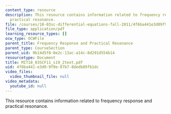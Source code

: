 ```yaml
---
content_type: resource
description: This resource contains information related to frequency response and
  practical resonance.
file: /courses/18-03sc-differential-equations-fall-2011/4f6ba441e3d09f9e87b78dedb89fb1dc_MIT18_03SCF11_s19_2text.pdf
file_type: application/pdf
learning_resource_types: []
ocw_type: OCWFile
parent_title: Frequency Response and Practical Resonance
parent_type: CourseSection
parent_uid: 9b14d5f8-0e2c-13ac-a14c-8d291d554b14
resourcetype: Document
title: MIT18_03SCF11_s19_2text.pdf
uid: 4f6ba441-e3d0-9f9e-87b7-8dedb89fb1dc
video_files:
  video_thumbnail_file: null
video_metadata:
  youtube_id: null
---
```

This resource contains information related to frequency response and practical resonance.

